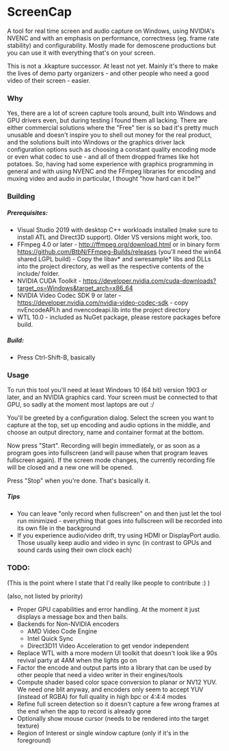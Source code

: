 # ScreenCap

A tool for real time screen and audio capture on Windows, using NVIDIA's NVENC and with an emphasis 
on performance, correctness (eg. frame rate stability) and configurability. Mostly made for demoscene productions
but you can use it with everything that's on your screen.

This is not a .kkapture successor. At least not yet. Mainly it's there to make the lives of demo party 
organizers - and other people who need a good video of their screen - easier.

### Why

Yes, there are a lot of screen capture tools around, built into Windows and GPU drivers even, 
but during testing I found them all lacking. There are either commercial solutions where the 
"Free" tier is so bad it's pretty much unusable and doesn't inspire you to shell out money 
for the real product, and the solutions built into Windows or the graphics driver lack configuration 
options such as choosing a constant quality encoding mode or even what codec to use - 
and all of them dropped frames like hot potatoes. So, having had some experience with graphics 
programming in general and with using NVENC and the FFmpeg libraries for encoding and muxing video 
and audio in particular, I thought "how hard can it be?"

### Building

##### Prerequisites: 
* Visual Studio 2019 with desktop C++ workloads installed (make sure to install ATL and Direct3D support). Older VS versions might work, too.
* FFmpeg 4.0 or later - http://ffmpeg.org/download.html or in binary form https://github.com/BtbN/FFmpeg-Builds/releases (you'll need the win64 shared LGPL build) - Copy the libav* and swresample* libs and DLLs into the project directory, as well as the respective contents of the include/ folder.
* NVIDIA CUDA Toolkit - https://developer.nvidia.com/cuda-downloads?target_os=Windows&target_arch=x86_64 
* NVIDIA Video Codec SDK 9 or later - https://developer.nvidia.com/nvidia-video-codec-sdk - copy nvEncodeAPI.h and nvencodeapi.lib into the project directory
* WTL 10.0 - included as NuGet package, please restore packages before build.

##### Build:
* Press Ctrl-Shift-B, basically 

### Usage

To run this tool you'll need at least Windows 10 (64 bit) version 1903 or later, and an NVIDIA graphics card.
Your screen must be connected to that GPU, so sadly at the moment most laptops are out :/

You'll be greeted by a configuration dialog. Select the screen you want to capture at the top, 
set up encoding and audio options in the middle, and choose an output directory, name and container format
at the bottom.

Now press "Start". Recording will begin immediately, or as soon as a program goes into fullscreen
(and will pause when that program leaves fullscreen again). If the screen mode changes, the currently 
recording file will be closed and a new one will be opened.

Press "Stop" when you're done. That's basically it.

##### Tips
* You can leave "only record when fullscreen" on and then just let the tool run minimized - 
  everything that goes into fullscreen will be recorded into its own file in the background
* If you experience audio/video drift, try using HDMI or DisplayPort audio. Those usually keep
  audio and video in sync (in contrast to GPUs and sound cards using their own clock each)

### TODO:

(This is the point where I state that I'd really like people to contribute :) )

(also, not listed by priority)

* Proper GPU capabilities and error handling. At the moment it just displays a message box and then bails.
* Backends for Non-NVIDIA encoders
  * AMD Video Code Engine
  * Intel Quick Sync
  * Direct3D11 Video Acceleration to get vendor independent
* Replace WTL with a more modern UI toolkit that doesn't look like a 90s revival party at 4AM when the lights go on
* Factor the encode and output parts into a library that can be used by other people that need a video writer in their engines/tools
* Compute shader based color space conversion to planar or NV12 YUV. We need one blit anyway, 
  and encoders only seem to accept YUV (instead of RGBA) for full quality in high bpc or 4:4:4 modes 
* Refine full screen detection so it doesn't capture a few wrong frames at the end 
  when the app to record is already gone
* Optionally show mouse cursor (needs to be rendered into the target texture)
* Region of Interest or single window capture (only if it's in the foreground)